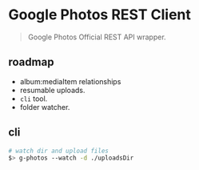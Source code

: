 # Google Photos REST Client

>Google Photos Official REST API wrapper.

## roadmap

- album:mediaItem relationships
- resumable uploads.
- `cli` tool.
- folder watcher.

## cli

```bash
# watch dir and upload files
$> g-photos --watch -d ./uploadsDir
```